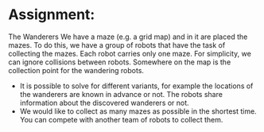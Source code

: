 # Assignment:

The Wanderers
We have a maze (e.g. a grid map) and in it are placed the mazes. To do this, we have a group of robots that have the task of collecting the mazes. Each robot carries only one maze. For simplicity, we can ignore collisions between robots. Somewhere on the map is the collection point for the wandering robots.

* It is possible to solve for different variants, for example the locations of the wanderers are known in advance or not. The robots share information about the discovered wanderers or not.
* We would like to collect as many mazes as possible in the shortest time. You can compete with another team of robots to collect them.
